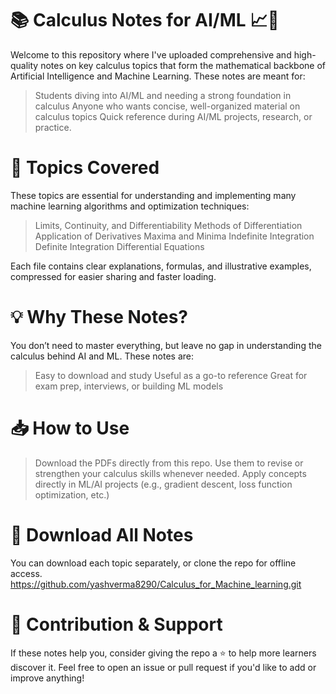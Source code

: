 # 📚 Calculus Notes for AI/ML 📈🧠
Welcome to this repository where I've uploaded comprehensive and high-quality notes on key calculus topics that form the mathematical backbone of Artificial Intelligence and Machine Learning.
These notes are meant for:
  >Students diving into AI/ML and needing a strong foundation in calculus
  >Anyone who wants concise, well-organized material on calculus topics
  >Quick reference during AI/ML projects, research, or practice.

# 📄 Topics Covered
These topics are essential for understanding and implementing many machine learning algorithms and optimization techniques:
>Limits, Continuity, and Differentiability
>Methods of Differentiation
>Application of Derivatives
>Maxima and Minima
>Indefinite Integration
>Definite Integration
>Differential Equations

Each file contains clear explanations, formulas, and illustrative examples, compressed for easier sharing and faster loading.

# 💡 Why These Notes?
You don’t need to master everything, but leave no gap in understanding the calculus behind AI and ML.
These notes are:
  >Easy to download and study
  >Useful as a go-to reference
  >Great for exam prep, interviews, or building ML models

# 📥 How to Use
>Download the PDFs directly from this repo.
>Use them to revise or strengthen your calculus skills whenever needed.
>Apply concepts directly in ML/AI projects (e.g., gradient descent, loss function optimization, etc.)

# 🔗 Download All Notes
You can download each topic separately, or clone the repo for offline access.
  https://github.com/yashverma8290/Calculus_for_Machine_learning.git

# 🧠 Contribution & Support
If these notes help you, consider giving the repo a ⭐ to help more learners discover it.
Feel free to open an issue or pull request if you'd like to add or improve anything!



















